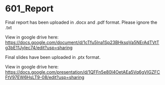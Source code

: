 # 601_Report
Final report has been uploaded in .docx and .pdf format. Please ignore the .txt

View in google drive here: https://docs.google.com/document/d/1cTfu5lna1Sp23BHksqVa5NErAdTVtTg3bE11JyIec74/edit?usp=sharing

Final slides have been uploaded in .ptx format.

View in google drive here: https://docs.google.com/presentation/d/1QFFn5e80I4OetAEa5Vq6gVIGZFCFtV97EW6HsLT9-08/edit?usp=sharing
